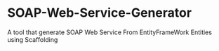 # SOAP-Web-Service-Generator
A tool that generate SOAP Web Service From EntityFrameWork Entities using Scaffolding
